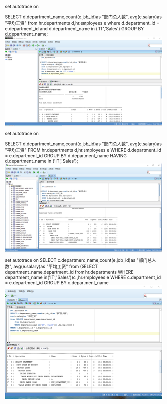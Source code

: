 set autotrace on

SELECT d.department_name,count(e.job_id)as "部门总人数",
avg(e.salary)as "平均工资"
from hr.departments d,hr.employees e
where d.department_id = e.department_id
and d.department_name in ('IT','Sales')
GROUP BY d.department_name;
![](1.png)


set autotrace on

SELECT d.department_name,count(e.job_id)as "部门总人数",
avg(e.salary)as "平均工资"
FROM hr.departments d,hr.employees e
WHERE d.department_id = e.department_id
GROUP BY d.department_name
HAVING d.department_name in ('IT','Sales');
![](2.png)

set autotrace on
SELECT c.department_name,count(e.job_id)as "部门总人数",
avg(e.salary)as "平均工资"
from (SELECT department_name,department_id
    from hr.departments
    WHERE department_name in('IT','Sales'))c ,hr.employees e
WHERE c.department_id = e.department_id 
GROUP BY c.department_name
![](3.png)


